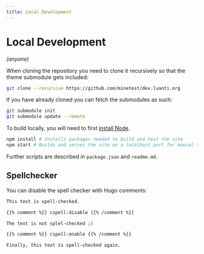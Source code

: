 ```yaml
---
title: Local Development
---
```


# Local Development

_(anyone)_

When cloning the repository you need to clone it recursively so that the theme submodule gets included:

```bash
git clone --recursive https://github.com/minetest/dev.luanti.org
```

If you have already cloned you can fetch the submodules as such:

```bash
git submodule init
git submodule update --remote
```

To build locally, you will need to first [install Node](https://nodejs.org).

```bash
npm install # Installs packages needed to build and test the site
npm start # Builds and serves the site on a localhost port for manual testing
```

Further scripts are described in `package.json` and `readme.md`.

## Spellchecker

You can disable the spell checker with Hugo comments:

```md
This text is spell-checked.

{{% comment %}} cspell:disable {{% /comment %}}

The text is not splel-checked ;)

{{% comment %}} cspell:enable {{% /comment %}}

Finally, this text is spell-checked again.
```